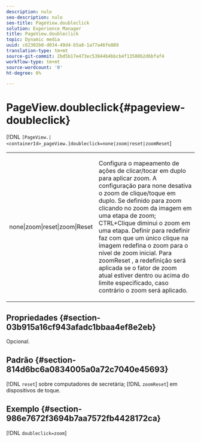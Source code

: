 ```yaml
---
description: nulo
seo-description: nulo
seo-title: PageView.doubleclick
solution: Experience Manager
title: PageView.doubleclick
topic: Dynamic media
uuid: c62302b0-d034-49d4-b5a8-1a77a46fe889
translation-type: tm+mt
source-git-commit: 2bd5b17e473ec53844b4bbcb4f13580b2d6bfaf4
workflow-type: tm+mt
source-wordcount: '0'
ht-degree: 0%

---
```



# PageView.doubleclick{#pageview-doubleclick}

[!DNL `[PageView.|<containerId>_pageView.]doubleclick=none|zoom|reset|zoomReset`]

<table id="table_942C8BDBDE1B441596987E9E971202E7"> 
 <tbody> 
  <tr> 
   <td colname="col1"> <p> <span class="codeph"> none|zoom|reset|zoom|Reset  </span> </p> </td> 
   <td colname="col2"> <p> Configura o mapeamento de ações de clicar/tocar em duplo para aplicar zoom. A configuração para <span class="codeph"> none </span> desativa o zoom de clique/toque em duplo. Se definido para <span class="codeph"> zoom </span> clicando no zoom da imagem em uma etapa de zoom; CTRL+Clique diminui o zoom em uma etapa. Definir para <span class="codeph"> redefinir </span> faz com que um único clique na imagem redefina o zoom para o nível de zoom inicial. Para <span class="codeph"> zoomReset </span>, a redefinição será aplicada se o fator de zoom atual estiver dentro ou acima do limite especificado, caso contrário o zoom será aplicado. </p> </td> 
  </tr> 
 </tbody> 
</table>

## Propriedades {#section-03b915a16cf943afadc1bbaa4ef8e2eb}

Opcional.

## Padrão {#section-814d6bc6a0834005a0a72c7040e45693}

[!DNL `reset`] sobre computadores de secretária;  [!DNL `zoomReset`] em dispositivos de toque.

## Exemplo {#section-986e7672f3694b7aa7572fb4428172ca}

[!DNL `doubleclick=zoom`]
